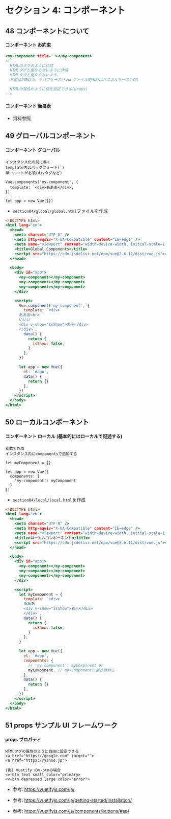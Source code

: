 # セクション 4: コンポーネント

## 48 コンポーネントについて

#### コンポーネント お約束

```html:index.html
<my-component title=""></my-component>
<!--
  HTMLのタグのように作成
  HTMLタグと重ならないように作成
  HTMLタグと重ならないよう、
  名前は2語以上、ケバブケース(*vueファイル使用時はパスカルケースも可)

  HTMLの属性のように値を設定できる(props)
-->
```

#### コンポーネント 簡易表

- 資料参照<br>

## 49 グローバルコンポーネント

#### コンポーネント グローバル

```
インスタンス化の前に書く
template内はバッククォート(`)
単一ルートが必須(divタグなど)

Vue.components('my-component', {
  template: `<div>あああ</div>,
})

let app = new Vue({})
```

- `section04/global/global.html`ファイルを作成<br>

```html:global.html
<!DOCTYPE html>
<html lang="en">
  <head>
    <meta charset="UTF-8" />
    <meta http-equiv="X-UA-Compatible" content="IE=edge" />
    <meta name="viewport" content="width=device-width, initial-scale=1.0" />
    <title>Global Components</title>
    <script src="https://cdn.jsdelivr.net/npm/vue@2.6.11/dist/vue.js"></script>
  </head>

  <body>
    <div id="app">
      <my-component></my-component>
      <my-component></my-component>
      <my-component></my-component>
    </div>

    <script>
      Vue.component('my-component', {
        template: `<div>
      あああ<br>
      いいい
      <div v-show="isShow">表示</div>
      </div>`,
        data() {
          return {
            isShow: false,
          }
        },
      })

      let app = new Vue({
        el: '#app',
        data() {
          return {}
        },
      })
    </script>
  </body>
</html>
```

## 50 ローカルコンポーネント

#### コンポーネント ローカル (基本的にはローカルで記述する)

```
変数で作成
インスタンス内にcomponentsで追加する

let myComponent = {}

let app = new Vue({
  components: {
    'my-component': myComponent
  }
})
```

- `section04/local/local.html`を作成<br>

```html:local.html
<!DOCTYPE html>
<html lang="en">
  <head>
    <meta charset="UTF-8" />
    <meta http-equiv="X-UA-Compatible" content="IE=edge" />
    <meta name="viewport" content="width=device-width, initial-scale=1.0" />
    <title>ローカルコンポーネント</title>
    <script src="https://cdn.jsdelivr.net/npm/vue@2.6.11/dist/vue.js"></script>
  </head>

  <body>
    <div id="app">
      <my-component></my-component>
      <my-component></my-component>
      <my-component></my-component>
    </div>

    <script>
      let myComponent = {
        template: `<div>
        あああ
        <div v-show="isShow">表示</div>
        </div>`,
        data() {
          return {
            isShow: false,
          }
        },
      }

      let app = new Vue({
        el: '#app',
        components: {
          // 'my-component': myComponent or
          myComponent, // my-componentに置き換わる
        },
        data() {
          return {}
        },
      })
    </script>
  </body>
</html>
```

## 51 props サンプル UI フレームワーク

#### props プロパティ

```
HTMLタグの属性のように自由に設定できる
<a href="https://google.com" target="">
<a href="https://yahoo.jp">

(例) Vuetify のv-btnの場合
<v-btn text small color="primary>
<v-btn depressed large color="error">
```

- 参考: https://vuetifyjs.com/ja/ <br>

- 参考: https://vuetifyjs.com/ja/getting-started/installation/ <br>

* 参考: https://vuetifyjs.com/ja/components/buttons/#api <br>

